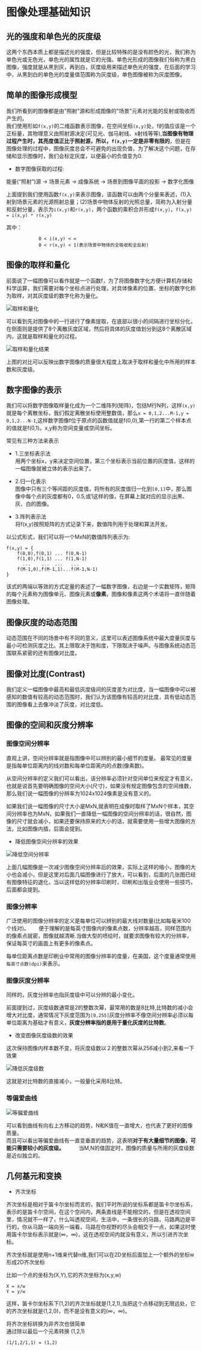 # 图像处理基础知识                


## 光的强度和单色光的灰度级     

这两个东西本质上都是描述光的强度，但是比较特殊的是没有颜色的光，我们称为单色光或无色光，单色光的属性就是它的光强。单色光形成的图像我们俗称为黑白图像，强度就是从黑到灰，再到白，灰度级用来描述单色光的强度，在后面的学习中，从黑到白的单色光的度量值范围称为灰度级，单色图像被称为灰度图像。          


## 简单的图像形成模型    

我们所看到的图像都是由"照射"源和形成图像的"场景"元素对光能的反射或吸收而产生的。      
我们使用形如`f(x,y)`的二维函数表示图像，在空间坐标`(x,y)`处，f的值应该是一个正标量，其物理意义由照射源决定(可见光、伽马射线、x射线等等),**当图像有物理过程产生时，其亮度值正比于照射源，所以，`f(x,y)`一定是非零有限的**，但是在图像处理的过程中，图像灰度总会不可避免的出现负值，为了解决这个问题，在存储和显示图像时，我们会标定灰度，以便最小的负值变为0.  

* 数字图像获取的过程:    

能量(“照射”)源  ->  场景元素  ->   成像系统   ->   场景到图像平面的投影   ->   数字化图像     

上面提到我们使用函数`f(x,y)`来表示图像，该函数可以由两个分量来表述，(1)入射到场景元素的光源照射总量；(2)场景中物体反射的光照总量，简称为入射分量和反射分量，表示为`i(x,y)`和`r(x,y)`，两个函数的乘积合并形成`f(x,y)`，`f(x,y) = i(x,y) * r(x,y)`        

其中：       
``` 
			0 < i(x,y) < ∞              
			0 < r(x,y) < 1(表示场景中物体的全吸收和全反射)            
```


## 图像的取样和量化    

前面说了一幅图像可以看作就是一个函数f，为了将图像数字化方便计算机存储和科学运算，我们需要对每个坐标点进行处理，对具体像素的位置、坐标的数字化称为取样，对其灰度级的数字化称为量化。      

![取样和量化](../image/quyanglianghua.png)       

可以看到先对图像中的一行进行了像素提取，在底部以很小的间隔进行坐标分化，在侧面则是提供了8个离散灰度区域，然后将具体的灰度值划分到这8个离散区域内，这就是取样和量化的过程。     

![取样和量化结果](../image/quyanglianghuaresult.png)       

上图的对比可以反映出数字图像的质量很大程度上取决于取样和量化中所用的样本数和灰度级。      

## 数字图像的表示     


我们可以将数字图像取样量化成为一个二维阵列(矩阵)，包括M行N列，这样`(x,y)`就是每个离散坐标，我们假定离散坐标使用整数值，那么`x = 0,1,2...M-1,y = 0,1,2...N-1`,这样数字图像f位于原点的函数值就是f(0,0),第一行的第二个样本点的值就是f(0,1)。x,y称为空间变量或空间坐标。       

常见有三种方法来表示      

* 1.三坐标表示法      
用两个坐标x，y来决定空间位置，第三个坐标表示当前位置的灰度值，这样的一幅图像就被立体的表示出来了。     

* 2.归一化表示     
图像中只有三个等间距的灰度值，将所有的灰度值归一化到`[0,1]`中，那么图像中每个点的灰度都有0，0.5,或1这样的值，在屏幕上就对应的显示出黑、灰、白的图像。      

* 3.阵列表示法    
将f(x,y)按照矩阵的方式记录下来，数值阵列用于处理和算法开发。           

以公式形式，我们可以将一个MxN的数值阵列表示为:     
```
f(x,y) = {
	f(0,0),f(0,1) ... f(0,N-1)
	f(1,0),f(1,1) ... f(1,N-1)
	  ...    ...  ...   ...
	f(M-1,0),f(M-1,1)...f(M-1,N-1)
}
```    

该式的两端以等效的方式定量的表述了一幅数字图像，右边是一个实数矩阵，矩阵的每个元素称为图像单元、图像元素或**像素**，图像和像素这两个术语将一直伴随着图像处理。      


## 图像灰度的动态范围    

动态范围在不同的场景中有不同的意义，这里可以表述图像系统中最大度量灰度与最小可检测灰度之比。其上限取决于饱和度，下限取决于噪声。与图像系统动态范围联系紧密的还有图像对比度。      


## 图像对比度(Contrast)      

我们定义一幅图像中最高和最低灰度级间的灰度差为对比度，当一幅图像中可以被感知的数值有较高的动态范围时，我们认为该图像有较高的对比度，具有低动态范围的图像看上去像冲淡了灰度，对比度低。         

## 图像的空间和灰度分辨率　　　　


### 图像空间分辨率　　　

直观上讲，空间分辨率就是指图像中可以辨别的最小细节的度量。
最常见的度量是指每单位距离内的线对数和每单位距离内的点数(像素数)。　　　　

从空间分辨率的定义我们可以看出，该分辨率必须针对空间单位来规定才有意义，也就是说首先要明确图像的空间大小(尺寸)，如果没有规定图像包含的空间维数，那么我们说一幅图像的分辨率为1024x1024像素是没有意义的。　

如果我们说一幅图像的尺寸大小是MxN,就表明在成像时取样了MxN个样本，其空间分辨率也为MxN，如果我们一直降低一幅图像的空间分辨率的话，很自然，图像的尺寸就会减小，如果还要保持原来的大小的话，就需要使用一些增大图像的方法，比如图像内插，后面会提到。　　　　

* 降低图像空间分辨率的效果　 

![降低空间分辨率](../image/修改空间分辨率效果.png)　     
   

上面几幅图像是一次减少图像空间分辨率后的效果，实际上这样的缩小，图像的大小也会减小，但是这里对后面几幅图像进行了放大，可以看到，后面的几张图已经有图像特征的退化，当以这样低的分辨率印刷时，印刷和出版业会使用一些技巧，后面都会提到。　　　


### 图像分辨率　　　　

广泛使用的图像分辨率的定义是每单位可以辨别的最大线对数量(比如每毫米100个线对)。　　
便于理解的是每英寸图像内的像素点数，分辨率越高，同样范围内的像素点就密，图像就越清晰.当做大型的喷绘时，就要求图像有较大的分辨率，保证每英寸的画面上有更多的像素点。　　　　

每单位距离点数是印刷业中常用的图像分辨率的度量，在美国，这个度量通常使用`每英寸点数(dpi)`来表示。

### 图像灰度分辨率　　　　

同样的，灰度分辨率也指灰度级中可以分辨的最小变化。　　　

前面提到过，灰度级数通常是2的整数次幂，最常用的数是8比特,比特数的减小会增大对比度，通常情况下灰度范围为`[0,255]`灰度分辨率不像空间分辨率必须以每单位距离为基础才有意义，**灰度分辨率指的是用于量化灰度的比特数**。     

* 改变图像灰度级数的效果　　　

这次保持图像内样本数不变，将灰度级数以２的整数次幂从256减小到2,来看一下效果

![降低灰度级数](../image/降低图像灰度级数效果.png)     

这就是对比特数的直接减小，一般量化采用8比特。　　　　


### 等偏爱曲线　　　　

![等偏爱曲线](../image/等偏爱曲线.png)    

可以看到曲线有向右上方移动的趋势，N和K值在一直增大，也代表了更好的图像质量。　　　  
而且可以看出等偏爱曲线有一直变垂直的趋势，这表明**对于有大量细节的图像，可能只需要较小的灰度级。**　　　
当M,N的值固定时，图像的质量与所用的灰度级数是近似独立的。　　　　

















## 几何基元和变换           

* 齐次坐标        

齐次坐标是相对于笛卡尔坐标而言的，我们平时所说的坐标系都是笛卡尔坐标系，表示的是笛卡尔空间，在这个空间内，两条直线是不能相交的，但是在透视空间里，情况就不一样了，什么叫透视空间，生活中，一条很长的马路，马路两边是平行的，你从马路一端向另一端看，马路在你视野的尽头会相交于一点，如果这时使用笛卡尔坐标表示就是(∞，∞)，这在透视空间内就没有意义，所以引进齐次坐标。         


齐次坐标就是使用n+1维来代替n维,我们可以在2D坐标后面加上一个额外的坐标w形成2D齐次坐标     


比如一个点的坐标为(X,Y),它的齐次坐标为(x,y,w)    


```
X = x/w  
Y = y/w
```    


这样，笛卡尔坐标系下(1,2)的齐次坐标就是(1,2,1),当把这个点移动到无限远处，它的齐次坐标就是(1,2,0)，而不是没有意义的(∞，∞)。   


将齐次坐标转换为非齐次也很简单         
通过除以最后一个元素转换
(1,2,1)
```
(1/1,2/1,1) = (1,2)
```            



